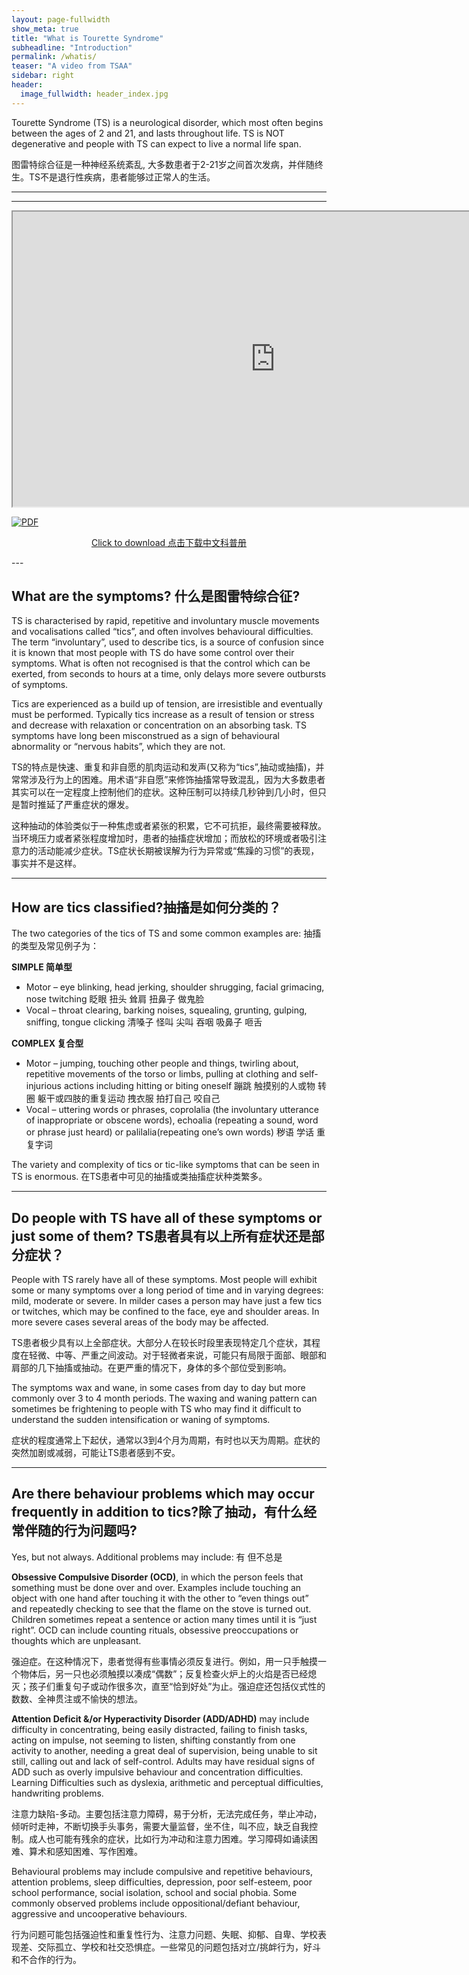 ```yaml
---
layout: page-fullwidth
show_meta: true
title: "What is Tourette Syndrome"
subheadline: "Introduction"
permalink: /whatis/
teaser: "A video from TSAA"
sidebar: right
header:
  image_fullwidth: header_index.jpg
---
```


Tourette Syndrome (TS) is a neurological disorder, which most often begins between the ages of 2 and 21, and lasts throughout life. TS is NOT degenerative and people with TS can expect to live a normal life span.

图雷特综合征是一种神经系统紊乱, 大多数患者于2-21岁之间首次发病，并伴随终生。TS不是退行性疾病，患者能够过正常人的生活。

----

---
<iframe width='840' height='472' src='https://www.youtube.com/embed/k0G3T4QNqy0?rel=0' allow='autoplay; encrypted-media' allowfullscreen></iframe>
<p></p><p></p>
<a href="http://www.tourette.org/media/whatisTSChinese102516aa.pdf"><img src="{{ site.urlimg }}whatis-cn.png" alt="PDF"></a>
<p align="center"><a href="http://www.tourette.org/media/whatisTSChinese102516aa.pdf">Click to download 点击下载中文科普册</a></p>
---

## What are the symptoms? 什么是图雷特综合征?

TS is characterised by rapid, repetitive and involuntary muscle movements and vocalisations called “tics”, and often involves behavioural difficulties. The term “involuntary”, used to describe tics, is a source of confusion since it is known that most people with TS do have some control over their symptoms. What is often not recognised is that the control which can be exerted, from seconds to hours at a time, only delays more severe outbursts of symptoms.

Tics are experienced as a build up of tension, are irresistible and eventually must be performed. Typically tics increase as a result of tension or stress and decrease with relaxation or concentration on an absorbing task. TS symptoms have long been misconstrued as a sign of behavioural abnormality or “nervous habits”, which they are not.

TS的特点是快速、重复和非自愿的肌肉运动和发声(又称为“tics”,抽动或抽搐)，并常常涉及行为上的困难。用术语“非自愿”来修饰抽搐常导致混乱，因为大多数患者其实可以在一定程度上控制他们的症状。这种压制可以持续几秒钟到几小时，但只是暂时推延了严重症状的爆发。

这种抽动的体验类似于一种焦虑或者紧张的积累，它不可抗拒，最终需要被释放。当环境压力或者紧张程度增加时，患者的抽搐症状增加；而放松的环境或者吸引注意力的活动能减少症状。TS症状长期被误解为行为异常或“焦躁的习惯”的表现，事实并不是这样。

-----

## How are tics classified?抽搐是如何分类的？

The two categories of the tics of TS and some common examples are:
抽搐的类型及常见例子为：

**SIMPLE 简单型**

- Motor – eye blinking, head jerking, shoulder shrugging, facial grimacing, nose twitching 眨眼 扭头 耸肩 扭鼻子 做鬼脸 
- Vocal – throat clearing, barking noises, squealing, grunting, gulping, sniffing, tongue clicking 清嗓子 怪叫 尖叫 吞咽 吸鼻子 咂舌 

**COMPLEX 复合型**

- Motor – jumping, touching other people and things, twirling about, repetitive movements of the torso or limbs, pulling at clothing and self-injurious actions including hitting or biting oneself 蹦跳 触摸别的人或物 转圈 躯干或四肢的重复运动 拽衣服 拍打自己 咬自己
- Vocal – uttering words or phrases, coprolalia (the involuntary utterance of inappropriate or obscene words), echoalia (repeating a sound, word or phrase just heard) or palilalia(repeating one’s own words) 秽语 学话 重复字词 

The variety and complexity of tics or tic-like symptoms that can be seen in TS is enormous. 在TS患者中可见的抽搐或类抽搐症状种类繁多。

------

## Do people with TS have all of these symptoms or just some of them? TS患者具有以上所有症状还是部分症状？

People with TS rarely have all of these symptoms. Most people will exhibit some or many symptoms over a long period of time and in varying degrees: mild, moderate or severe. In milder cases a person may have just a few tics or twitches, which may be confined to the face, eye and shoulder areas. In more severe cases several areas of the body may be affected.

TS患者极少具有以上全部症状。大部分人在较长时段里表现特定几个症状，其程度在轻微、中等、严重之间波动。对于轻微者来说，可能只有局限于面部、眼部和肩部的几下抽搐或抽动。在更严重的情况下，身体的多个部位受到影响。

The symptoms wax and wane, in some cases from day to day but more commonly over 3 to 4 month periods. The waxing and waning pattern can sometimes be frightening to people with TS who may find it difficult to understand the sudden intensification or waning of symptoms.

症状的程度通常上下起伏，通常以3到4个月为周期，有时也以天为周期。症状的突然加剧或减弱，可能让TS患者感到不安。

------

## Are there behaviour problems which may occur frequently in addition to tics?除了抽动，有什么经常伴随的行为问题吗?

Yes, but not always. Additional problems may include: 有 但不总是

**Obsessive Compulsive Disorder (OCD)**, in which the person feels that something must be done over and over. Examples include touching an object with one hand after touching it with the other to “even things out” and repeatedly checking to see that the flame on the stove is turned out. Children sometimes repeat a sentence or action many times until it is “just right”. OCD can include counting rituals, obsessive preoccupations or thoughts which are unpleasant.

强迫症。在这种情况下，患者觉得有些事情必须反复进行。例如，用一只手触摸一个物体后，另一只也必须触摸以凑成“偶数”；反复检查火炉上的火焰是否已经熄灭；孩子们重复句子或动作很多次，直至“恰到好处”为止。强迫症还包括仪式性的数数、全神贯注或不愉快的想法。

**Attention Deficit &/or Hyperactivity Disorder (ADD/ADHD)** may include difficulty in concentrating, being easily distracted, failing to finish tasks, acting on impulse, not seeming to listen, shifting constantly from one activity to another, needing a great deal of supervision, being unable to sit still, calling out and lack of self-control. Adults may have residual signs of ADD such as overly impulsive behaviour and concentration difficulties. Learning Difficulties such as dyslexia, arithmetic and perceptual difficulties, handwriting problems.

注意力缺陷-多动。主要包括注意力障碍，易于分析，无法完成任务，举止冲动，倾听时走神，不断切换手头事务，需要大量监督，坐不住，叫不应，缺乏自我控制。成人也可能有残余的症状，比如行为冲动和注意力困难。学习障碍如诵读困难、算术和感知困难、写作困难。

Behavioural problems may include compulsive and repetitive behaviours, attention problems, sleep difficulties, depression, poor self-esteem, poor school performance, social isolation, school and social phobia. Some commonly observed problems include oppositional/defiant behaviour, aggressive and uncooperative behaviours.

行为问题可能包括强迫性和重复性行为、注意力问题、失眠、抑郁、自卑、学校表现差、交际孤立、学校和社交恐惧症。一些常见的问题包括对立/挑衅行为，好斗和不合作的行为。